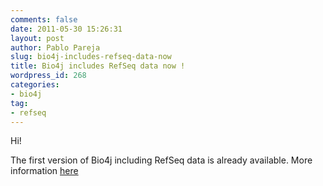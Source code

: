 ```yaml
---
comments: false
date: 2011-05-30 15:26:31
layout: post
author: Pablo Pareja
slug: bio4j-includes-refseq-data-now
title: Bio4j includes RefSeq data now !
wordpress_id: 268
categories:
- bio4j
tag:
- refseq
---
```


Hi!

The first version of Bio4j including RefSeq data is already available.
More information [here](http://blog.bio4j.com/2011/05/bio4j-includes-refseq-data-now/)

